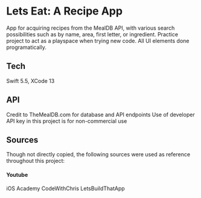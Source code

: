 # Lets Eat: A Recipe App
App for acquiring recipes from the MealDB API, with various search possibilities such as by name, area, first letter, or ingredient. Practice project to act as a playspace when trying new code. All UI elements done programatically. 

## Tech 
Swift 5.5, XCode 13

## API
Credit to TheMealDB.com for database and API endpoints
Use of developer API key in this project is for non-commercial use

## Sources 
Though not directly copied, the following sources were used as reference throughout this project:
#### Youtube
iOS Academy
CodeWithChris
LetsBuildThatApp
